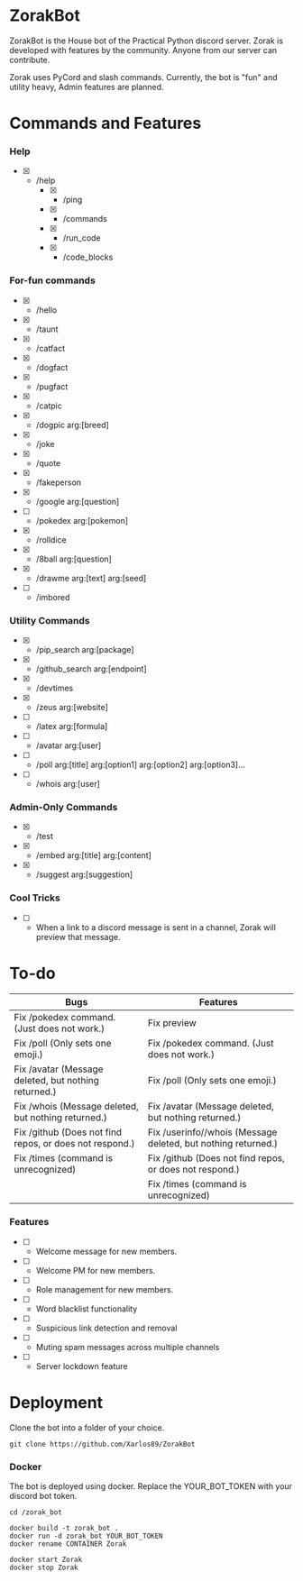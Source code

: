 
# ZorakBot
ZorakBot is the House bot of the Practical Python discord server. Zorak is developed with features by the community. Anyone from our server can contribute. 

Zorak uses PyCord and slash commands. 
Currently, the bot is "fun" and utility heavy, Admin features are planned. 

# Commands and Features
### Help
- [X] - /help
	- [X] - /ping
	- [X] - /commands
	- [X] - /run_code
	- [X] - /code_blocks

### For-fun commands
- [X] - /hello
- [X] - /taunt
- [X] - /catfact
- [X] - /dogfact
- [X] - /pugfact
- [X] - /catpic
- [X] - /dogpic arg:[breed]
- [X] - /joke
- [X] - /quote
- [X] - /fakeperson
- [X] - /google arg:[question]
- [ ] - /pokedex arg:[pokemon]
- [X] - /rolldice
- [X] - /8ball arg:[question]
- [X] - /drawme arg:[text] arg:[seed]
- [ ] - /imbored

### Utility Commands
- [X] - /pip_search arg:[package]
- [X] - /github_search arg:[endpoint]
- [X] - /devtimes
- [X] - /zeus arg:[website]
- [ ] - /latex arg:[formula]
- [ ] - /avatar arg:[user]
- [ ] - /poll arg:[title] arg:[option1] arg:[option2] arg:[option3]...
- [ ] - /whois arg:[user]

### Admin-Only Commands
- [X] - /test
- [X] - /embed arg:[title] arg:[content]
- [X] - /suggest arg:[suggestion]

### Cool Tricks
- [ ] - When a link to a discord message is sent in a channel, Zorak will preview that message.


# To-do
| Bugs | Features |
|--|--|
| Fix /pokedex command. (Just does not work.) | Fix preview |
| Fix /poll (Only sets one emoji.) | Fix /pokedex command. (Just does not work.) |
| Fix /avatar (Message deleted, but nothing returned.) | Fix /poll (Only sets one emoji.) |
| Fix /whois (Message deleted, but nothing returned.) | Fix /avatar (Message deleted, but nothing returned.) |
| Fix /github (Does not find repos, or does not respond.) | Fix /userinfo//whois (Message deleted, but nothing returned.) |
| Fix /times (command is unrecognized) | Fix /github (Does not find repos, or does not respond.) |
|  | Fix /times (command is unrecognized) |


### Features
- [ ] - Welcome message for new members.
- [ ] - Welcome PM for new members.
- [ ] - Role management for new members.
- [ ] - Word blacklist functionality
- [ ] - Suspicious link detection and removal
- [ ] - Muting spam messages across multiple channels
- [ ] - Server lockdown feature




# Deployment
Clone the bot into a folder of your choice. 

```
git clone https://github.com/Xarlos89/ZorakBot
```
### Docker
The bot is deployed using docker. Replace the YOUR_BOT_TOKEN with your discord bot token. 
```
cd /zorak_bot

docker build -t zorak_bot .
docker run -d zorak_bot YOUR_BOT_TOKEN
docker rename CONTAINER Zorak

docker start Zorak
docker stop Zorak
```
